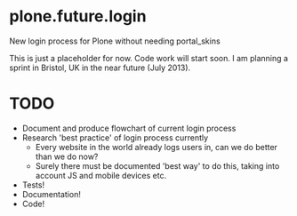 plone.future.login
==================

New login process for Plone without needing portal_skins

This is just a placeholder for now. Code work will start soon. I am planning a sprint in Bristol, UK in the near future (July 2013).

TODO
====

* Document and produce flowchart of current login process
* Research 'best practice' of login process currently
  - Every website in the world already logs users in, can we do better than we do now?
  - Surely there must be documented 'best way' to do this, taking into account JS and mobile devices etc.
* Tests!
* Documentation!
* Code!
